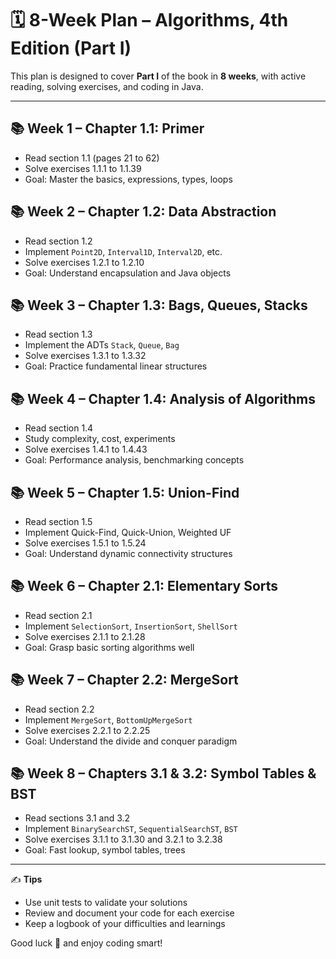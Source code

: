 # 🗓️ 8-Week Plan – Algorithms, 4th Edition (Part I)

This plan is designed to cover **Part I** of the book in **8 weeks**, with active reading, solving exercises, and coding in Java.

---

## 📚 Week 1 – Chapter 1.1: Primer
- Read section 1.1 (pages 21 to 62)
- Solve exercises 1.1.1 to 1.1.39
- Goal: Master the basics, expressions, types, loops

## 📚 Week 2 – Chapter 1.2: Data Abstraction
- Read section 1.2
- Implement `Point2D`, `Interval1D`, `Interval2D`, etc.
- Solve exercises 1.2.1 to 1.2.10
- Goal: Understand encapsulation and Java objects

## 📚 Week 3 – Chapter 1.3: Bags, Queues, Stacks
- Read section 1.3
- Implement the ADTs `Stack`, `Queue`, `Bag`
- Solve exercises 1.3.1 to 1.3.32
- Goal: Practice fundamental linear structures

## 📚 Week 4 – Chapter 1.4: Analysis of Algorithms
- Read section 1.4
- Study complexity, cost, experiments
- Solve exercises 1.4.1 to 1.4.43
- Goal: Performance analysis, benchmarking concepts

## 📚 Week 5 – Chapter 1.5: Union-Find
- Read section 1.5
- Implement Quick-Find, Quick-Union, Weighted UF
- Solve exercises 1.5.1 to 1.5.24
- Goal: Understand dynamic connectivity structures

## 📚 Week 6 – Chapter 2.1: Elementary Sorts
- Read section 2.1
- Implement `SelectionSort`, `InsertionSort`, `ShellSort`
- Solve exercises 2.1.1 to 2.1.28
- Goal: Grasp basic sorting algorithms well

## 📚 Week 7 – Chapter 2.2: MergeSort
- Read section 2.2
- Implement `MergeSort`, `BottomUpMergeSort`
- Solve exercises 2.2.1 to 2.2.25
- Goal: Understand the divide and conquer paradigm

## 📚 Week 8 – Chapters 3.1 & 3.2: Symbol Tables & BST
- Read sections 3.1 and 3.2
- Implement `BinarySearchST`, `SequentialSearchST`, `BST`
- Solve exercises 3.1.1 to 3.1.30 and 3.2.1 to 3.2.38
- Goal: Fast lookup, symbol tables, trees

---

✍️ **Tips**
- Use unit tests to validate your solutions
- Review and document your code for each exercise
- Keep a logbook of your difficulties and learnings

Good luck 💪 and enjoy coding smart!

